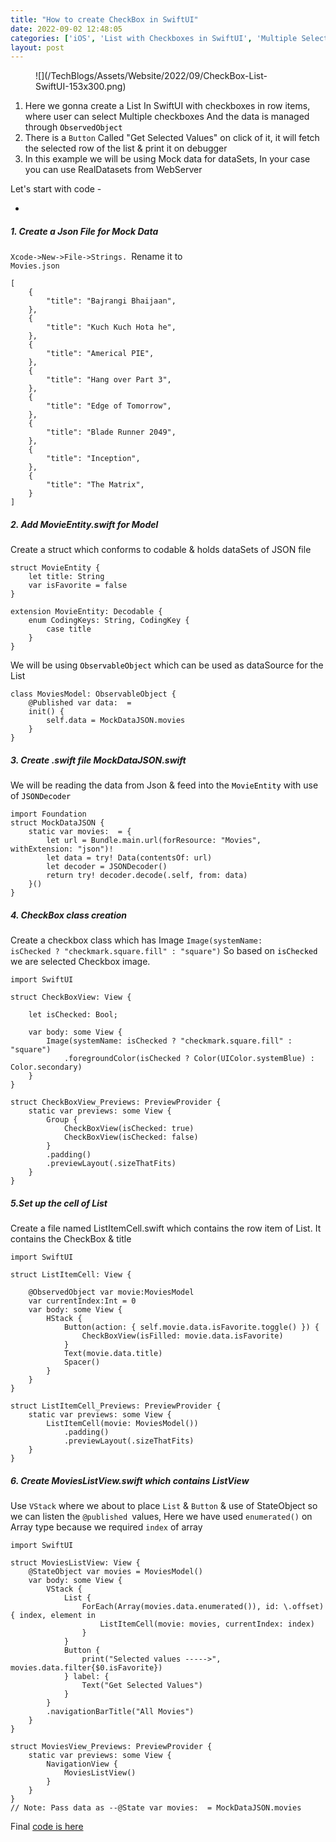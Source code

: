 ```yaml
---
title: "How to create CheckBox in SwiftUI"
date: 2022-09-02 12:48:05
categories: ['iOS', 'List with Checkboxes in SwiftUI', 'Multiple Selection in SwiftUI', 'Selecting multiple rows in swiftUI', 'SwiftUI']
layout: post
---
```


<!-- wp:media-text {"mediaId":1340,"mediaType":"image","mediaWidth":40,"mediaSizeSlug":"medium"} -->
<div class="wp-block-media-text alignwide is-stacked-on-mobile" style="grid-template-columns:40% auto"><figure class="wp-block-media-text__media">![](/TechBlogs/Assets/Website/2022/09/CheckBox-List-SwiftUI-153x300.png)</figure><div class="wp-block-media-text__content"><!-- wp:list {"ordered":true} -->
<ol><li>Here we gonna create a List In SwiftUI with checkboxes in row items, where user can select Multiple checkboxes And the data is managed through <code><mark style="background-color:rgba(0, 0, 0, 0)" class="has-inline-color has-ast-global-color-1-color">ObservedObject</mark></code></li><li> There is a <code>Button</code> Called "Get Selected Values" on click of it,  it will fetch the selected row of the list & print it on debugger </li><li>In this example we will be using Mock data for dataSets, In your case you can use RealDatasets from WebServer</li></ol>
<!-- /wp:list -->

<!-- wp:paragraph -->
Let's start with code -


<!-- /wp:paragraph --></div></div>
<!-- /wp:media-text -->

<!-- wp:paragraph -->
-


<!-- /wp:paragraph -->

<!-- wp:heading {"level":5} -->
<h5>1. Create a Json File for Mock Data</h5>
<!-- /wp:heading -->

<!-- wp:paragraph -->
<code>Xcode->New->File->Strings. </code>Rename it to<code> Movies.json</code>


<!-- /wp:paragraph -->

<!-- wp:code -->
<pre class="wp-block-code"><code lang="swift" class="language-swift">[
    {
        "title": "Bajrangi Bhaijaan",
    },
    {
        "title": "Kuch Kuch Hota he",
    },
    {
        "title": "Americal PIE",
    },
    {
        "title": "Hang over Part 3",
    },
    {
        "title": "Edge of Tomorrow",
    },
    {
        "title": "Blade Runner 2049",
    },
    {
        "title": "Inception",
    },
    {
        "title": "The Matrix",
    }
]</code></pre>
<!-- /wp:code -->

<!-- wp:heading {"level":5} -->
<h5>2. Add MovieEntity.swift for Model</h5>
<!-- /wp:heading -->

<!-- wp:paragraph -->
Create a struct which conforms to codable & holds dataSets of JSON file


<!-- /wp:paragraph -->

<!-- wp:code -->
<pre class="wp-block-code"><code lang="swift" class="language-swift">struct MovieEntity {
    let title: String
    var isFavorite = false
}

extension MovieEntity: Decodable {
    enum CodingKeys: String, CodingKey {
        case title
    }
}
</code></pre>
<!-- /wp:code -->

<!-- wp:paragraph -->
We will be using <code><mark style="background-color:rgba(0, 0, 0, 0)" class="has-inline-color has-ast-global-color-1-color">ObservableObject</mark></code> which can be used as dataSource for the List


<!-- /wp:paragraph -->

<!-- wp:code -->
<pre class="wp-block-code"><code lang="swift" class="language-swift">class MoviesModel: ObservableObject {
    @Published var data:  = 
    init() {
        self.data = MockDataJSON.movies
    }
}</code></pre>
<!-- /wp:code -->

<!-- wp:heading {"level":5} -->
<h5>3. Create .swift file MockDataJSON.swift</h5>
<!-- /wp:heading -->

<!-- wp:paragraph -->
We will be reading the data from Json & feed into the <code><mark style="background-color:rgba(0, 0, 0, 0)" class="has-inline-color has-ast-global-color-1-color">MovieEntity</mark></code> with use of <code><mark style="background-color:rgba(0, 0, 0, 0)" class="has-inline-color has-ast-global-color-1-color">JSONDecoder</mark></code>


<!-- /wp:paragraph -->

<!-- wp:code -->
<pre class="wp-block-code"><code lang="swift" class="language-swift">import Foundation
struct MockDataJSON {
    static var movies:  = {
        let url = Bundle.main.url(forResource: "Movies", withExtension: "json")!
        let data = try! Data(contentsOf: url)
        let decoder = JSONDecoder()
        return try! decoder.decode(.self, from: data)
    }()
}</code></pre>
<!-- /wp:code -->

<!-- wp:heading {"level":5} -->
<h5>4. CheckBox class creation</h5>
<!-- /wp:heading -->

<!-- wp:paragraph -->
Create a  checkbox class which has Image <code>Image(systemName: isChecked ? "checkmark.square.fill" : "square")</code> So based on <code><mark style="background-color:rgba(0, 0, 0, 0)" class="has-inline-color has-ast-global-color-1-color">isChecked</mark></code> we are selected Checkbox image.


<!-- /wp:paragraph -->

<!-- wp:code -->
<pre class="wp-block-code"><code lang="swift" class="language-swift">import SwiftUI

struct CheckBoxView: View {
    
    let isChecked: Bool;
    
    var body: some View {
        Image(systemName: isChecked ? "checkmark.square.fill" : "square")
            .foregroundColor(isChecked ? Color(UIColor.systemBlue) : Color.secondary)
    }
}

struct CheckBoxView_Previews: PreviewProvider {
    static var previews: some View {
        Group {
            CheckBoxView(isChecked: true)
            CheckBoxView(isChecked: false)
        }
        .padding()
        .previewLayout(.sizeThatFits)
    }
}</code></pre>
<!-- /wp:code -->

<!-- wp:heading {"level":5} -->
<h5>5.Set up the cell of List</h5>
<!-- /wp:heading -->

<!-- wp:paragraph -->
Create a file named ListItemCell.swift which contains the row item of List. It contains the CheckBox & title 


<!-- /wp:paragraph -->

<!-- wp:code -->
<pre class="wp-block-code"><code lang="swift" class="language-swift">import SwiftUI

struct ListItemCell: View {
    
    @ObservedObject var movie:MoviesModel
    var currentIndex:Int = 0
    var body: some View {
        HStack {
            Button(action: { self.movie.data.isFavorite.toggle() }) {
                CheckBoxView(isFilled: movie.data.isFavorite)
            }
            Text(movie.data.title)
            Spacer()
        }
    }
}

struct ListItemCell_Previews: PreviewProvider {
    static var previews: some View {
        ListItemCell(movie: MoviesModel())
            .padding()
            .previewLayout(.sizeThatFits)
    }
}</code></pre>
<!-- /wp:code -->

<!-- wp:heading {"level":5} -->
<h5>6. Create MoviesListView.swift which contains ListView</h5>
<!-- /wp:heading -->

<!-- wp:paragraph -->
Use <code>VStack</code> where we about to place <code>List</code> & <code>Button</code> & use of StateObject so we can listen the <code>@published </code>values, Here we have used <code>enumerated()</code> on Array type because we required <code>index</code> of array


<!-- /wp:paragraph -->

<!-- wp:code -->
<pre class="wp-block-code"><code lang="swift" class="language-swift">import SwiftUI

struct MoviesListView: View {
    @StateObject var movies = MoviesModel()
    var body: some View {
        VStack {
            List {
                ForEach(Array(movies.data.enumerated()), id: \.offset) { index, element in
                    ListItemCell(movie: movies, currentIndex: index)
                }
            }
            Button {
                print("Selected values ----->", movies.data.filter{$0.isFavorite})
            } label: {
                Text("Get Selected Values")
            }
        }
        .navigationBarTitle("All Movies")
    }
}

struct MoviesView_Previews: PreviewProvider {
    static var previews: some View {
        NavigationView {
            MoviesListView()
        }
    }
}
// Note: Pass data as --@State var movies:  = MockDataJSON.movies</code></pre>
<!-- /wp:code -->

<!-- wp:paragraph -->
Final <a href="https://github.com/janeshsutharios/iOS_Tutorials/tree/main/Checkbox-SwiftUI" target="_blank" rel="noopener">code is here </a>


<!-- /wp:paragraph -->